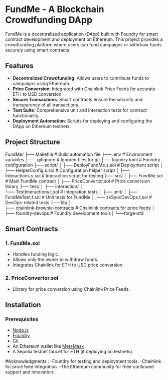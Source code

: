 # FundMe - A Blockchain Crowdfunding DApp

FundMe is a decentralized application (DApp) built with Foundry for smart contract development and deployment on Ethereum. This project provides a crowdfunding platform where users can fund campaigns or withdraw funds securely using smart contracts.

## Features

- **Decentralized Crowdfunding**: Allows users to contribute funds to campaigns using Ethereum.
- **Price Conversion**: Integrated with Chainlink Price Feeds for accurate ETH to USD conversion.
- **Secure Transactions**: Smart contracts ensure the security and transparency of all transactions.
- **Test Suite**: Comprehensive unit and interaction tests for contract functionality.
- **Deployment Automation**: Scripts for deploying and configuring the DApp on Ethereum testnets.

## Project Structure

FundMe/ 
├── Makefile # Build automation file 
├── .env # Environment variables 
├── .gitignore # Ignored files for git 
├── foundry.toml # Foundry configuration 
├── script/ 
    │ 
    ├── DeployFundMe.s.sol # Deployment script 
    │ 
    ├── HelperConfig.s.sol # Configuration helper script 
    │ 
    ├── Interactions.s.sol # Interaction script for testing 
├── src/ 
    │
    ├── FundMe.sol # Main FundMe contract 
    │ 
    ├── PriceConvertor.sol # Price conversion library 
├── test/ 
    │ 
    ├── interaction/ 
        │   
        └── TestInteractions.t.sol # Integration tests 
    │ 
    ├── unit/ 
        │ 
        ├── FundMeTest.t.sol # Unit tests for FundMe 
        │ 
        └── zkSyncDevOps.t.sol # DevOps-related tests 
├── lib/ 
    │    
    ├── chainlink-brownie-contracts # Chainlink contracts for price feeds 
    │    
    ├── foundry-devops # Foundry development tools
    |
    └──forge-std


## Smart Contracts

### 1. **FundMe.sol**
   - Handles funding logic.
   - Allows only the owner to withdraw funds.
   - Integrates Chainlink for ETH to USD price conversion.

### 2. **PriceConvertor.sol**
   - Library for price conversion using Chainlink Price Feeds.

## Installation

### Prerequisites
- [Node.js](https://nodejs.org/)
- [Foundry](https://book.getfoundry.sh/)
- [Git](https://git-scm.com/)
- An Ethereum wallet like [MetaMask](https://metamask.io/)
- A Sepolia testnet faucet for ETH (if deploying on testnets).

#Acknowledgments :
 -Foundry for testing and deployment tools.
 -Chainlink for price feed integration.
 -The Ethereum community for their continued support and innovation.


